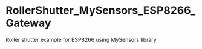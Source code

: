 # RollerShutter_MySensors_ESP8266_Gateway
Roller shutter example for ESP8266 using MySensors library
